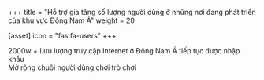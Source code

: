 +++
title = "Hỗ trợ gia tăng số lượng người dùng ở những nơi đang phát triển của khu vực Đông Nam Á"
weight = 20

[asset]
  icon = "fas fa-users"
+++

2000w + Lưu lượng truy cập Internet ở Đông Nam Á tiếp tục được nhập khẩu<br/>
Mở rộng chuỗi người dùng chơi trò chơi<br/>



